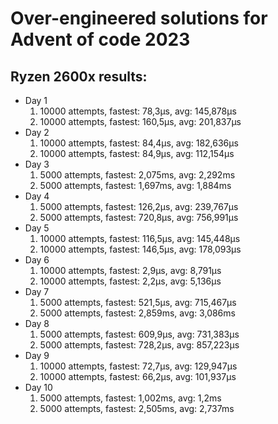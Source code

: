 # Over-engineered solutions for Advent of code 2023

## Ryzen 2600x results:

- Day 1
  1) 10000 attempts, fastest: 78,3μs, avg: 145,878μs
  2) 10000 attempts, fastest: 160,5μs, avg: 201,837μs
- Day 2
  1) 10000 attempts, fastest: 84,4μs, avg: 182,636μs
  2) 10000 attempts, fastest: 84,9μs, avg: 112,154μs
- Day 3
  1) 5000 attempts, fastest: 2,075ms, avg: 2,292ms
  2) 5000 attempts, fastest: 1,697ms, avg: 1,884ms
- Day 4
  1) 5000 attempts, fastest: 126,2μs, avg: 239,767μs
  2) 5000 attempts, fastest: 720,8μs, avg: 756,991μs
- Day 5
  1) 10000 attempts, fastest: 116,5μs, avg: 145,448μs
  2) 10000 attempts, fastest: 146,5μs, avg: 178,093μs
- Day 6
  1) 10000 attempts, fastest: 2,9μs, avg: 8,791μs
  2) 10000 attempts, fastest: 2,2μs, avg: 5,136μs
- Day 7
  1) 5000 attempts, fastest: 521,5μs, avg: 715,467μs
  2) 5000 attempts, fastest: 2,859ms, avg: 3,086ms
- Day 8
  1) 5000 attempts, fastest: 609,9μs, avg: 731,383μs
  2) 5000 attempts, fastest: 728,2μs, avg: 857,223μs
- Day 9
  1) 10000 attempts, fastest: 72,7μs, avg: 129,947μs
  2) 10000 attempts, fastest: 66,2μs, avg: 101,937μs
- Day 10
  1) 5000 attempts, fastest: 1,002ms, avg: 1,2ms
  2) 5000 attempts, fastest: 2,505ms, avg: 2,737ms